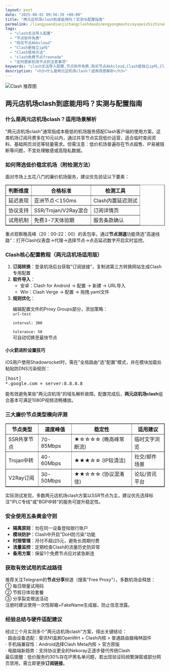 ```yaml
---
layout: post
date: "2025-08-01 09:56:39 +08:00"
title: "两元店机场clash到底能用吗？实测与配置指南"
permalink: /liangyuandianjichangclashdaodinengyongmashiceyupeizhizhinan/
tags:
  - "clash无法导入配置"
  - "节点软件免费"
  - "购买节点Akkcloud"
  - "Clash是独立ip吗"
  - "Clash使用方法"
  - "clash免费节点freenode"
  - "定时更新机场节点的注意事项"
keywords: "clash无法导入配置,节点软件免费,购买节点Akkcloud,Clash是独立ip吗,Clash使用方法,clash免费节点freenode,定时更新机场节点的注意事项"
description: "<h3>什么是两元店机场clash？适用场景解析</h3>"
---
```


![Clash 推荐图](https://clashjd.github.io/assets/img/clash订阅节点购买.png)

## 两元店机场clash到底能用吗？实测与配置指南

<h3>什么是两元店机场clash？适用场景解析</h3>
<p>"两元店机场clash"通常指成本极低的机场服务搭配Clash客户端的使用方案。这类机场订阅月费多在10元以内，通过共享节点实现低价运营，适合临时查阅资料、基础网页浏览等轻量需求。但需注意：低价机场普遍存在节点超售、IP易被阻断等问题，不宜处理敏感或高隐私数据。</p>
<h3>如何筛选低价稳定机场（附检测方法）</h3>
<p>面对市场上五花八门的廉价机场服务，建议优先验证以下要素：</p>
<table border="1">
<tr>
<th>判断维度</th>
<th>合格标准</th>
<th>检测工具</th>
</tr>
<tr>
<td>延迟表现</td>
<td>亚洲节点＜150ms</td>
<td>Clash内置延迟测试</td>
</tr>
<tr>
<td>协议支持</td>
<td>SSR/Trojan/V2Ray混合</td>
<td>订阅详情页</td>
</tr>
<tr>
<td>试用机制</td>
<td>免费3-7天体验期</td>
<td>服务条款确认</td>
</tr>
</table>
<p>重点观察晚高峰（20：00-22：00）的丢包率，通过<strong>节点测速</strong>功能筛选"高速线路"：打开Clash仪表盘→代理→选择节点→点击延迟数字开启实时监控。</p>
<h3>Clash核心配置教程（两元店机场适用版）</h3>
<ol>
<li><strong>订阅转换</strong>：登录机场后台获取"订阅链接"，复制进第三方转换网站生成Clash专用配置</li>
<li><strong>软件导入</strong>：
<ul>
<li>安卓：Clash for Android → 配置 → 新建 → URL导入</li>
<li>Win：Clash Verge → 配置 → 拖拽.yaml文件</li>
</ul>
</li>
<li><strong>规则优化</strong>：
<p>编辑配置文件的Proxy Groups部分，添加策略：<br>
<code>url-test<br>
interval: 300<br>
tolerance: 50</code><br>
可自动切换至最快节点</p>
</li>
</ol>
<h4>小火箭进阶设置技巧</h4>
<p>iOS用户使用Shadowrocket时，需在"全局路由"选"配置"模式，并在模块加载处粘贴防DNS污染规则：</p>
<pre>[host]
*.google.com = server:8.8.8.8</pre>
<p>能有效避免某些"两元店机场"的域名解析故障。配置完成后，<strong>两元店机场clash</strong>组合基本可满足1080P视频流畅播放。</p>
<h3>三大廉价节点类型横向评测</h3>
<table border="1">
<tr>
<th>节点类型</th>
<th>速度峰值</th>
<th>稳定性</th>
<th>适用建议</th>
</tr>
<tr>
<td>SSR共享节点</td>
<td>70-85Mbps</td>
<td>★☆☆☆☆ (晚高峰常断流)</td>
<td>临时文字浏览</td>
</tr>
<tr>
<td>Trojan中转</td>
<td>40-60Mbps</td>
<td>★★★☆☆ (IP较清洁)</td>
<td>社交/邮件场景</td>
</tr>
<tr>
<td>V2Ray订阅</td>
<td>30-50Mbps</td>
<td>★★☆☆☆ (协议混淆佳)</td>
<td>论坛/资讯平台</td>
</tr>
</table>
<p>实际测试发现，多数两元店机场clash方案以SSR节点为主，建议优先选择标注"IPLC专线"或"BGP中转"的服务可提升稳定性。</p>
<h3>安全使用五条黄金守则</h3>
<ul>
<li><strong>隔离原则</strong>：勿在同一设备登陆银行账户</li>
<li><strong>模块防护</strong>：Clash中开启"DoH防污染"功能</li>
<li><strong>时限管理</strong>：月付不超过5元，避免长周期付费</li>
<li><strong>流量监控</strong>：定期检查Clash的流量历史防异常</li>
<li><strong>备用方案</strong>：保留1个免费节点应对紧急断连</li>
</ul>
<h3>获取有效试用的实战路径</h3>
<p>推荐关注Telegram的<strong>节点分享</strong>频道（搜索"Free Proxy"），多数机场会释放：<br>
① 每日限量试用码<br>
② 节假日体验套餐<br>
③ 分享裂变赠送活动<br>
注册时建议使用一次性邮箱+FakeName生成器，防止信息泄露。</p>
<h3>经验总结与硬件适配建议</h3>
<p>经过三个月实测多个"两元店机场clash"方案，得出关键结论：<br>
· 路由设备选配：斐讯N1盒刷OpenWrt + Clash内核 > 普通路由器梅林固件<br>
· 手机端兼容性：Android选择Clash Meta内核 > 官方原版<br>
· 电脑端新趋势：支持协议更全的Nekoray正逐步替代传统Clash<br>
最后提醒：低价服务约30%存在IP黑名单问题，若出现验证码频繁弹窗或部分网页禁用，需立即更换<strong>订阅链接</strong>。</p>